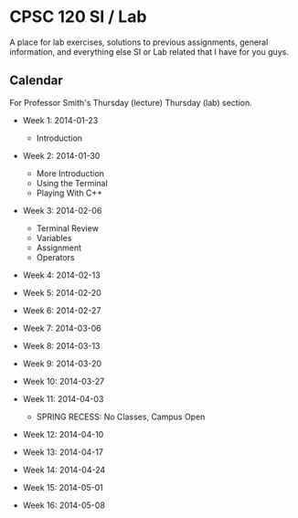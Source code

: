 # CPSC 120 SI / Lab

A place for lab exercises, solutions to previous assignments, general
information, and everything else SI or Lab related that I have for you guys.


## Calendar

For Professor Smith's Thursday (lecture) Thursday (lab) section.

- Week  1: 2014-01-23
    - Introduction

- Week  2: 2014-01-30
    - More Introduction
    - Using the Terminal
    - Playing With C++

- Week  3: 2014-02-06
    - Terminal Review
    - Variables
    - Assignment
    - Operators

- Week  4: 2014-02-13

- Week  5: 2014-02-20

- Week  6: 2014-02-27

- Week  7: 2014-03-06

- Week  8: 2014-03-13

- Week  9: 2014-03-20

- Week 10: 2014-03-27

- Week 11: 2014-04-03
    - SPRING RECESS: No Classes, Campus Open

- Week 12: 2014-04-10

- Week 13: 2014-04-17

- Week 14: 2014-04-24

- Week 15: 2014-05-01

- Week 16: 2014-05-08

